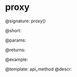 proxy
=============


@signature:
	proxy()

@short:
	

@params:


@returns:
	

@example:


@template:	api_method
@descr:


